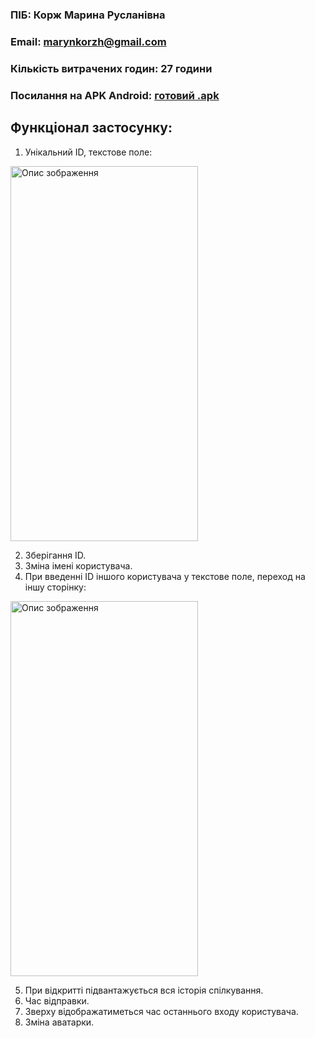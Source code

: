 ### ПІБ: Корж Марина Русланівна
### Email: marynkorzh@gmail.com
### Кількість витрачених годин: 27 години
### Посилання на APK Android: [готовий .apk](https://drive.google.com/drive/folders/1jA-VLYEozsu2z_gpwNsc8uG4LOUuu0Zd?usp=sharing)

## Функціонал застосунку:
1. Унікальний ID, текстове поле:

<p><img src="https://github.com/Marikorzh/test_messenger/assets/55840494/d1c6f18d-4efa-4946-affa-5edd72152c23" alt="Опис зображення" width="300" height="600"></p>

2. Зберігання ID.
3. Зміна імені користувача.
4. При введенні ID іншого користувача у текстове поле, переход на іншу сторінку:

<p><img src="https://github.com/Marikorzh/test_messenger/assets/55840494/2bc90947-7565-4f60-8751-32fc46eccb0f" alt="Опис зображення" width="300" height="600"></p>

5. При відкритті підвантажується вся історія спілкування.
6. Час відправки.
7. Зверху відображатиметься час останнього входу користувача.
8. Зміна аватарки.
